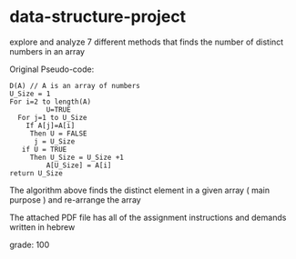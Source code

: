 # data-structure-project
explore and analyze 7 different methods that finds the number of distinct numbers in an array

Original Pseudo-code:
```
D(A) // A is an array of numbers
U_Size = 1
For i=2 to length(A)
         U=TRUE
  For j=1 to U_Size
    If A[j]=A[i]
     Then U = FALSE
      j = U_Size
   if U = TRUE
     Then U_Size = U_Size +1   
         A[U_Size] = A[i]
return U_Size
```

The algorithm above finds the distinct element in a given array ( main purpose ) and re-arrange the array

The attached PDF file has all of the assignment instructions and demands written in hebrew

grade: 100
